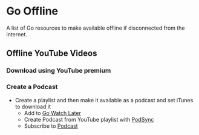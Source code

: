 # Go Offline
A list of Go resources to make available offline if disconnected from the internet.

## Offline YouTube Videos
### Download using YouTube premium
### Create a Podcast
* Create a playlist and then make it available as a podcast and set iTunes to download it
  * Add to [Go Watch Later](https://www.youtube.com/playlist?list=PLQdhkr4teZUppLFXQXtnPF6q34K-38CfV)
  * Create Podcast from YouTube playlist with [PodSync](https://podsync.net/L0AUr2hqt)
  * Subscribe to [Podcast](https://podsync.net/L0AUr2hqt)

